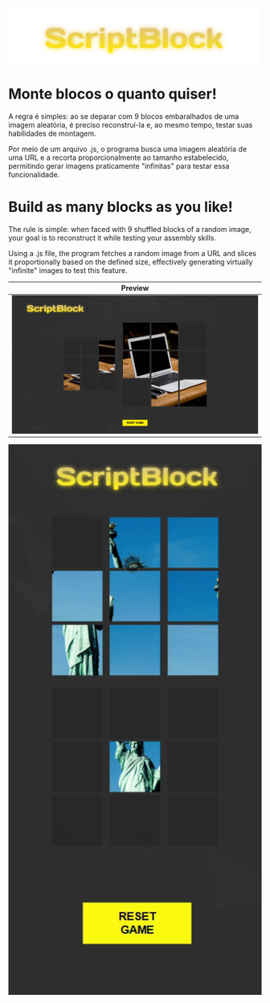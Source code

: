<img src="./assets/ui/scriptblocklogo.png" alt="logo" width="500"/>

# Monte blocos o quanto quiser!

A regra é simples: ao se deparar com 9 blocos embaralhados de uma imagem aleatória, é preciso reconstruí-la e, ao mesmo tempo, testar suas habilidades de montagem.

Por meio de um arquivo .js, o programa busca uma imagem aleatória de uma URL e a recorta proporcionalmente ao tamanho estabelecido, permitindo gerar imagens praticamente "infinitas" para testar essa funcionalidade.


# Build as many blocks as you like!

The rule is simple: when faced with 9 shuffled blocks of a random image, your goal is to reconstruct it while testing your assembly skills.

Using a .js file, the program fetches a random image from a URL and slices it proportionally based on the defined size, effectively generating virtually "infinite" images to test this feature.

| <div align="center">Preview</div> |
|:--:|
| <img src="./preview/preview-desktop-url.png" alt="Preview Desktop" width="800"/> |


<img src="./preview/scriptblock-playing.gif" alt="Demo" width="600"/>


